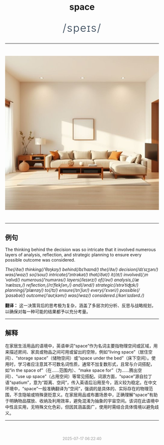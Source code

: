 <div align="center">

# space

<div style="margin: 30px 0;">
<h1 style="font-size: 2.5em; font-weight: 300; letter-spacing: 2px; margin: 0; color: #2c3e50;">
/speɪs/
</h1>
</div>

</div>

---

<div align="center" style="margin: 40px 0;">

![space](images/space.png)

</div>

---

## 例句

The thinking behind the decision was so intricate that it involved numerous layers of analysis, reflection, and strategic planning to ensure every possible outcome was considered.

*The(/ðə/) thinking(/ˈθɪŋkɪŋ/) behind(/bɪˈhaɪnd/) the(/ðə/) decision(/dɪˈsɪʒən/) was(/wɑz/) so(/soʊ/) intricate(/ˈɪntrəkət/) that(/ðət/) it(/ɪt/) involved(/ˌɪnˈvɑlvd/) numerous(/ˈnumərəs/) layers(/leɪərz/) of(/əv/) analysis,(/æˈnælɪsɪs,/) reflection,(/rɪˈflɛkʃən,/) and(/ənd/) strategic(/strəˈtiʤɪk/) planning(/ˈplænɪŋ/) to(/tɪ/) ensure(/ɪnˈʃʊr/) every(/ˈɛvəri/) possible(/ˈpɑsəbəl/) outcome(/ˈaʊtˌkəm/) was(/wɑz/) considered.(/kənˈsɪdərd./)*

**翻译：** 这一决策背后的思考极为复杂，涵盖了多层次的分析、反思与战略规划，以确保对每一种可能的结果都予以充分考量。

---

## 解释

在家居生活用品的语境中，英语单词“space”作为名词主要指物理空间或区域，用来描述房间、家具或物品之间可用或留出的空隙，例如“living space”（居住空间）、“storage space”（储物空间）或“space under the bed”（床下空间）。使用时，学习者应注意其不可数名词性质，通常不加复数形式，且常与介词搭配，如“in the space of”（在……范围内）、“make space for”（为……腾出空间）、“use up space”（占用空间）等常见搭配。词源方面，“space”源自拉丁语“spatium”，意为“距离、空间”，传入英语后沿用至今，涵义较为稳定。在中文环境中，“space”一般准确翻译为“空间”，强调的是具体的、实际存在的物理范围，不含隐喻或特殊褒贬意义。在家居用品或布置场景中，正确理解“space”有助于明确物品摆放、收纳及利用效率，避免混淆为抽象的宇宙空间。该词在此语境中中性且实用，无特殊文化色彩，但因其涵盖面广，使用时需结合具体情境以避免歧义。


---

<div align="center" style="margin-top: 50px;">
<small style="color: #999; font-size: 0.9em;">2025-07-17 06:22:40</small>
</div>
